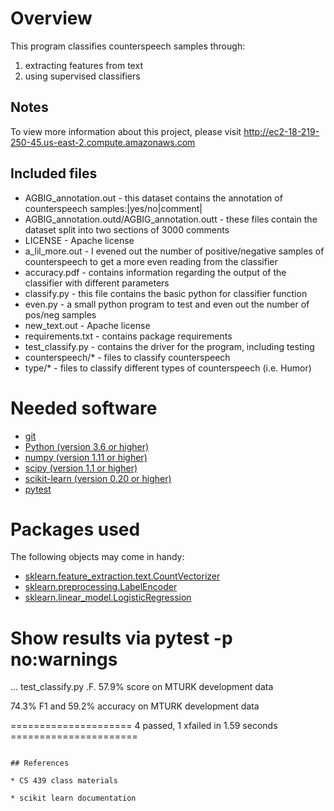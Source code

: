 # Overview

This program classifies counterspeech samples through:
1. extracting features from text
2. using supervised classifiers

## Notes

To view more information about this project, please visit http://ec2-18-219-250-45.us-east-2.compute.amazonaws.com

## Included files

* AGBIG_annotation.out - this dataset contains the annotation of counterspeech samples:|yes/no|comment|
* AGBIG_annotation.outd/AGBIG_annotation.outt - these files contain the dataset split into two sections of 3000 comments
* LICENSE - Apache license
* a_lil_more.out - I evened out the number of positive/negative samples of counterspeech to get a more even reading from the classifier
* accuracy.pdf - contains information regarding the output of the classifier with different parameters
* classify.py - this file contains the basic python for classifier function
* even.py - a small python program to test and even out the number of pos/neg samples 
* new_text.out - Apache license
* requirements.txt - contains package requirements
* test_classify.py - contains the driver for the program, including testing
* counterspeech/* - files to classify counterspeech
* type/* - files to classify different types of counterspeech (i.e. Humor)

# Needed software 
* [git](https://git-scm.com/downloads)
* [Python (version 3.6 or higher)](https://www.python.org/downloads/)
* [numpy (version 1.11 or higher)](http://www.numpy.org/)
* [scipy (version 1.1 or higher)](https://www.scipy.org/)
* [scikit-learn (version 0.20 or higher)](http://scikit-learn.org/)
* [pytest](https://docs.pytest.org/)


# Packages used
The following objects may come in handy:
* [sklearn.feature_extraction.text.CountVectorizer]()
* [sklearn.preprocessing.LabelEncoder]()
* [sklearn.linear_model.LogisticRegression]() 


# Show results via pytest -p no:warnings
...
test_classify.py .F.
57.9% score on MTURK development data

74.3% F1 and 59.2% accuracy on MTURK development data

===================== 4 passed, 1 xfailed in 1.59 seconds ======================
```

## References

* CS 439 class materials 

* scikit learn documentation
